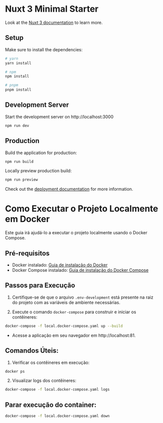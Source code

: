 # Nuxt 3 Minimal Starter

Look at the [Nuxt 3 documentation](https://nuxt.com/docs/getting-started/introduction) to learn more.

## Setup

Make sure to install the dependencies:

```bash
# yarn
yarn install

# npm
npm install

# pnpm
pnpm install
```

## Development Server

Start the development server on http://localhost:3000

```bash
npm run dev
```

## Production

Build the application for production:

```bash
npm run build
```

Locally preview production build:

```bash
npm run preview
```

Check out the [deployment documentation](https://nuxt.com/docs/getting-started/deployment) for more information.



# Como Executar o Projeto Localmente em Docker

Este guia irá ajudá-lo a executar o projeto localmente usando o Docker Compose.

## Pré-requisitos

- Docker instalado: [Guia de instalação do Docker](https://docs.docker.com/get-docker/)
- Docker Compose instalado: [Guia de instalação do Docker Compose](https://docs.docker.com/compose/install/)

## Passos para Execução

1. Certifique-se de que o arquivo `.env-development` está presente na raiz do projeto com as variáveis de ambiente necessárias.

2. Execute o comando `docker-compose` para construir e iniciar os contêineres:

  ```sh
  docker-compose -f local.docker-compose.yaml up --build
   ```
- Acesse a aplicação em seu navegador em http://localhost:81.

## Comandos Úteis:
1. Verificar os contêineres em execução:

  ```sh
 docker ps
   ```

2. Visualizar logs dos contêineres:
 
  ```sh
 docker-compose -f local.docker-compose.yaml logs
  ``` 
## Parar execução do container:

   ```sh
  docker-compose -f local.docker-compose.yaml down
   ```

 




